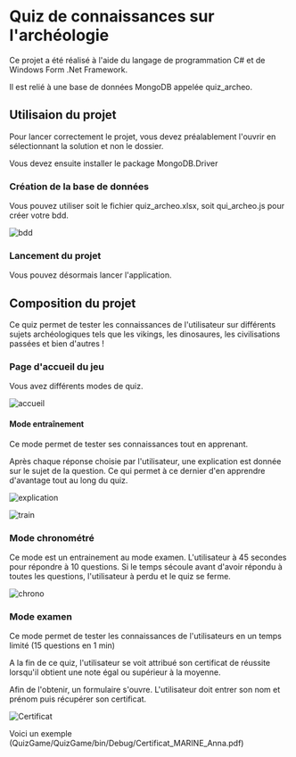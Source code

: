 # Quiz de connaissances sur l'archéologie

Ce projet a été réalisé à l'aide du langage de programmation C# et de Windows Form .Net Framework.

Il est relié à une base de données MongoDB appelée quiz_archeo.



## Utilisaion du projet

Pour lancer correctement le projet, vous devez préalablement l'ouvrir en sélectionnant la solution et non le dossier.

Vous devez ensuite installer le package MongoDB.Driver

### Création de la base de données

Vous pouvez utiliser soit le fichier quiz_archeo.xlsx, soit qui_archeo.js pour créer votre bdd.

![bdd](img/Mongodb_archeo_quiz.PNG)

### Lancement du projet
Vous pouvez désormais lancer l'application.

## Composition du projet

Ce quiz permet de tester les connaissances de l'utilisateur sur différents sujets archéologiques tels que les vikings, les dinosaures, les civilisations passées et bien d'autres !



### Page d'accueil du jeu

Vous avez différents modes de quiz.

![accueil](img/Accueil.PNG)



#### Mode entraînement

Ce mode permet de tester ses connaissances tout en apprenant.

Après chaque réponse choisie par l'utilisateur, une explication est donnée sur le sujet de la question. 
Ce qui permet à ce dernier d'en apprendre d'avantage tout au long du quiz.

![explication](img/Explication.PNG)

![train](img/Train.PNG)


### Mode chronométré

Ce mode est un entrainement au mode examen.
L'utilisateur  à 45 secondes pour répondre à 10 questions.
Si le temps sécoule avant d'avoir répondu à toutes les questions, l'utilisateur à perdu et le quiz se ferme.

![chrono](img/chrono.PNG)


### Mode examen

Ce mode permet de tester les connaissances de l'utilisateurs en un temps limité (15 questions en 1 min)

A la fin de ce quiz, l'utilisateur se voit attribué son certificat de réussite lorsqu'il obtient une note égal ou supérieur à la moyenne.

Afin de l'obtenir, un formulaire s'ouvre. L'utilisateur doit entrer son nom et prénom puis récupérer son certificat.

![Certificat](img/certificat_form2.PNG)

Voici un exemple (QuizGame/QuizGame/bin/Debug/Certificat_MARINE_Anna.pdf)


